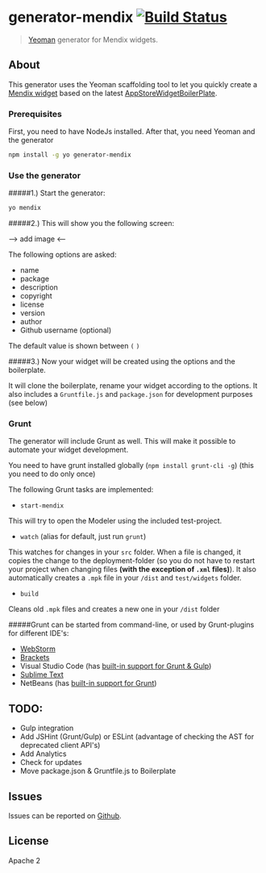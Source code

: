 # generator-mendix [![Build Status](https://secure.travis-ci.org/JelteMX/generator-mendix.png?branch=master)](https://travis-ci.org/JelteMX/generator-mendix)

> [Yeoman](http://yeoman.io) generator for Mendix widgets.

## About

This generator uses the Yeoman scaffolding tool to let you quickly create a [Mendix widget](https://world.mendix.com/display/public/howto50/Custom+Widget+Development) based on the latest [AppStoreWidgetBoilerPlate](https://github.com/mendix/AppStoreWidgetBoilerplate).

### Prerequisites

First, you need to have NodeJs installed. After that, you need Yeoman and the generator

```bash
npm install -g yo generator-mendix
```

### Use the generator

#####1.) Start the generator:

```bash
yo mendix
```

#####2.) This will show you the following screen:

--> add image <--

The following options are asked:

* name
* package
* description
* copyright
* license
* version
* author
* Github username (optional)

The default value is shown between ``(`` ``)``

#####3.) Now your widget will be created using the options and the boilerplate.

It will clone the boilerplate, rename your widget according to the options. It also includes a ``Gruntfile.js`` and ``package.json`` for development purposes (see below)

### Grunt

The generator will include Grunt as well. This will make it possible to automate your widget development. 

You need to have grunt installed globally (```npm install grunt-cli -g```) (this you need to do only once)

The following Grunt tasks are implemented:

* ``start-mendix``

This will try to open the Modeler using the included test-project.

* ``watch`` (alias for default, just run ``grunt``)

This watches for changes in your ``src`` folder. When a file is changed, it copies the change to the deployment-folder (so you do not have to restart your project when changing files **(with the exception of ``.xml`` files)**). It also automatically creates a ``.mpk`` file in your ``/dist`` and ``test/widgets`` folder.

* ``build``

Cleans old ``.mpk`` files and creates a new one in your ``/dist`` folder

#####Grunt can be started from command-line, or used by Grunt-plugins for different IDE's:

* [WebStorm](https://www.jetbrains.com/webstorm/help/using-grunt-task-runner.html)
* [Brackets](https://github.com/dhategan/brackets-grunt) 
* Visual Studio Code (has [built-in support for Grunt & Gulp](https://code.visualstudio.com/Docs/editor/tasks))
* [Sublime Text](https://github.com/tvooo/sublime-grunt)
* NetBeans (has [built-in support for Grunt](https://blogs.oracle.com/geertjan/entry/grunting_in_netbeans_ide))

## TODO:

* Gulp integration
* Add JSHint (Grunt/Gulp) or ESLint (advantage of checking the AST for deprecated client API's)
* Add Analytics
* Check for updates
* Move package.json & Gruntfile.js to Boilerplate

## Issues

Issues can be reported on [Github](https://github.com/JelteMX/generator-mendix/issues).

## License

Apache 2
